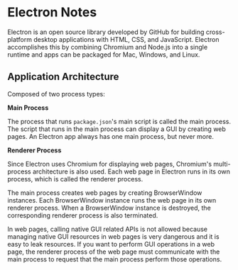 # Electron Notes

Electron is an open source library developed by GitHub for building cross-platform desktop applications with HTML, CSS, and JavaScript. Electron accomplishes this by combining Chromium and Node.js into a single runtime and apps can be packaged for Mac, Windows, and Linux.


## Application Architecture

Composed of two process types:

**Main Process**

The process that runs `package.json`'s main script is called the main process. The script that runs in the main process can display a GUI by creating web pages. An Electron app always has one main process, but never more.

**Renderer Process**

Since Electron uses Chromium for displaying web pages, Chromium's multi-process architecture is also used. Each web page in Electron runs in its own process, which is called the renderer process.

The main process creates web pages by creating BrowserWindow instances. Each BrowserWindow instance runs the web page in its own renderer process. When a BrowserWindow instance is destroyed, the corresponding renderer process is also terminated.

In web pages, calling native GUI related APIs is not allowed because managing native GUI resources in web pages is very dangerous and it is easy to leak resources. If you want to perform GUI operations in a web page, the renderer process of the web page must communicate with the main process to request that the main process perform those operations.
